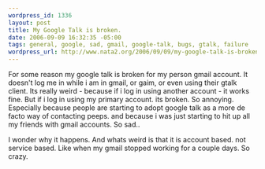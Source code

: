 ```yaml
--- 
wordpress_id: 1336
layout: post
title: My Google Talk is broken.
date: 2006-09-09 16:32:35 -05:00
tags: general, google, sad, gmail, google-talk, bugs, gtalk, failure
wordpress_url: http://www.nata2.org/2006/09/09/my-google-talk-is-broken/
---
```

For some reason my google talk is broken for my person gmail account. It doesn't log me in while i am in gmail, or gaim, or even using their gtalk client. Its really weird - because if i log in using another account - it works fine. But if i log in using my primary account. its broken. So annoying. Especially because people are starting to adopt google talk as a more de facto way of contacting peeps. and because i was just starting to hit up all my friends with gmail accounts. So sad..

I wonder why it happens. And whats weird is that it is account based. not service based. Like when my gmail stopped working for a couple days. So crazy.
